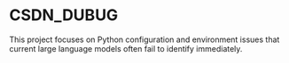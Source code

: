 # CSDN_DUBUG
This project focuses on Python configuration and environment issues that current large language models often fail to identify immediately.
